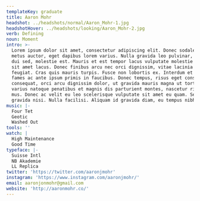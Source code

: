 ```yaml
---
templateKey: graduate
title: Aaron Mohr
headshot: ../headshots/normal/Aaron_Mohr-1.jpg
headshotHover: ../headshots/looking/Aaron_Mohr-2.jpg
verb: Defining
noun: Moment
intro: >-
  Lorem ipsum dolor sit amet, consectetur adipiscing elit. Donec sodales nisl ac
  metus auctor, eget dapibus lorem varius. Nulla gravida leo pulvinar, fermentum
  dui sed, molestie est. Mauris et est tempor lacus vulputate molestie sit amet
  sit amet lacus. Donec finibus arcu nec orci dignissim, vitae lacinia nibh
  feugiat. Cras quis mauris turpis. Fusce non lobortis ex. Interdum et malesuada
  fames ac ante ipsum primis in faucibus. Donec tempus, risus eget consectetur
  consequat, orci arcu dignissim dolor, ut gravida mauris magna ut tortor. Orci
  varius natoque penatibus et magnis dis parturient montes, nascetur ridiculus
  mus. Donec ac velit eu leo scelerisque vulputate sit amet eu quam. Sed non
  gravida nisi. Nulla facilisi. Aliquam id gravida diam, eu tempus nibh.
music: |-
  Four Tet
  Geotic
  Washed Out
tools: ''
watch: |
  High Maintenance
  Good Time
typeface: |-
  Suisse Intl
  NB Akademie
  LL Replica
twitter: 'https://twitter.com/aaronjmohr'
instagram: 'https://www.instagram.com/aaronjmohr/'
email: aaronjonmohr@gmail.com
website: 'http://aaronmohr.co/'
---
```


